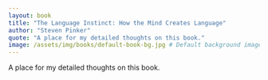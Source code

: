 ```yaml
---
layout: book
title: "The Language Instinct: How the Mind Creates Language"
author: "Steven Pinker"
quote: "A place for my detailed thoughts on this book."
image: /assets/img/books/default-book-bg.jpg # Default background image
---
```


A place for my detailed thoughts on this book.
